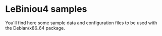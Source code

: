 # LeBiniou4 samples

You'll find here some sample data and configuration files to be used with the Debian/x86_64 package.

